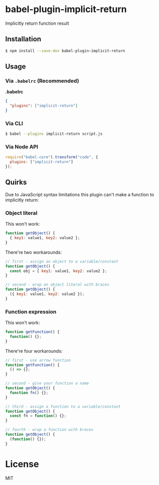 # babel-plugin-implicit-return

Implicitly return function result

## Installation

```sh
$ npm install --save-dev babel-plugin-implicit-return
```

## Usage

### Via `.babelrc` (Recommended)

**.babelrc**

```json
{
  "plugins": ["implicit-return"]
}
```

### Via CLI

```sh
$ babel --plugins implicit-return script.js
```

### Via Node API

```javascript
require("babel-core").transform("code", {
  plugins: ["implicit-return"]
});
```

## Quirks

Due to JavaScript syntax limitations this plugin can't make a function to implicitly return:

### Object literal

This won't work:

```javascript
function getObject() {
  { key1: value1, key2: value2 };
}
```

There're two workarounds:

```javascript
// first - assign an object to a variable/constant
function getObject() {
  const obj = { key1: value1, key2: value2 };
}

// second - wrap an object literal with braces
function getObject() {
  ({ key1: value1, key2: value2 });
}
```

### Function expression

This won't work:

```javascript
function getFunction() {
  function() {};
}
```

There're four workarounds:

```javascript
// first - use arrow function
function getFunction() {
  () => {};
}

// second - give your function a name
function getObject() {
  function fn() {};
}

// third - assign a function to a variable/constant
function getObject() {
  const fn = function() {};
}

// fourth - wrap a function with braces
function getObject() {
  (function() {});
}
```

# License

MIT
